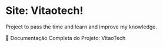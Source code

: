 # Site: Vitaotech!

Project to pass the time and learn and improve my knowledge.


🚀 Documentação Completa do Projeto: VitaoTech
